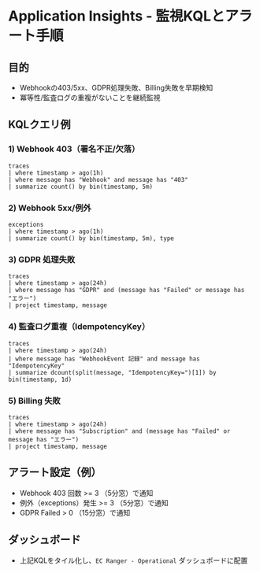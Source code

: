 # Application Insights - 監視KQLとアラート手順

## 目的
- Webhookの403/5xx、GDPR処理失敗、Billing失敗を早期検知
- 冪等性/監査ログの重複がないことを継続監視

## KQLクエリ例

### 1) Webhook 403（署名不正/欠落）
```
traces
| where timestamp > ago(1h)
| where message has "Webhook" and message has "403"
| summarize count() by bin(timestamp, 5m)
```

### 2) Webhook 5xx/例外
```
exceptions
| where timestamp > ago(1h)
| summarize count() by bin(timestamp, 5m), type
```

### 3) GDPR 処理失敗
```
traces
| where timestamp > ago(24h)
| where message has "GDPR" and (message has "Failed" or message has "エラー")
| project timestamp, message
```

### 4) 監査ログ重複（IdempotencyKey）
```
traces
| where timestamp > ago(24h)
| where message has "WebhookEvent 記録" and message has "IdempotencyKey"
| summarize dcount(split(message, "IdempotencyKey=")[1]) by bin(timestamp, 1d)
```

### 5) Billing 失敗
```
traces
| where timestamp > ago(24h)
| where message has "Subscription" and (message has "Failed" or message has "エラー")
| project timestamp, message
```

## アラート設定（例）
- Webhook 403 回数 >= 3 （5分窓）で通知
- 例外（exceptions）発生 >= 3 （5分窓）で通知
- GDPR Failed > 0 （15分窓）で通知

## ダッシュボード
- 上記KQLをタイル化し、`EC Ranger - Operational` ダッシュボードに配置
